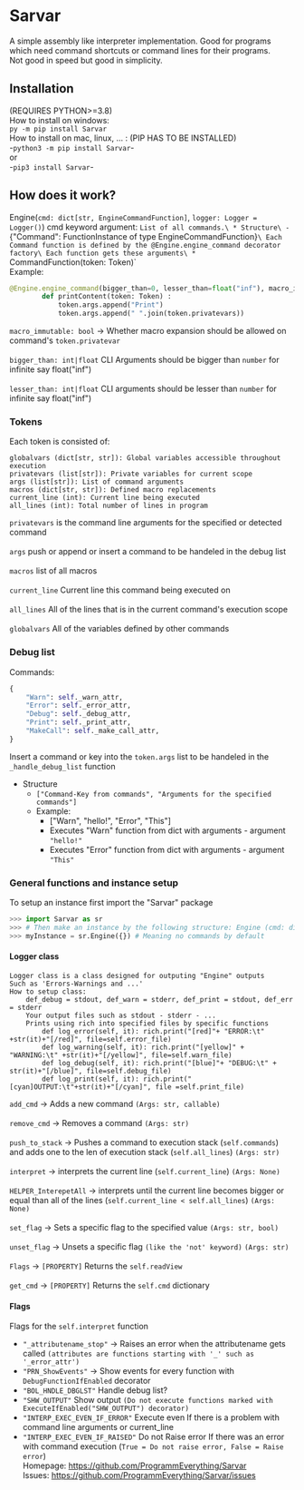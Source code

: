 # Sarvar
A simple assembly like interpreter implementation. 
Good for programs which need command shortcuts or command lines for their programs.\
Not good in speed but good in simplicity.
## Installation
(REQUIRES PYTHON>=3.8)\
How to install on windows:\
    ```
    py -m pip install Sarvar
    ```\
How to install on mac, linux, ... : (PIP HAS TO BE INSTALLED)\
    -```
    python3 -m pip install Sarvar
    ```-\
    or\
    -```
    pip3 install Sarvar
    ```-
## How does it work?
Engine(`cmd: dict[str, EngineCommandFunction]`, `logger: Logger = Logger()`)
cmd keyword argument: `List of all commands.\
    * Structure\
      - `{"Command": FunctionInstance of type EngineCommandFunction}`\
Each Command function is defined by the @Engine.engine_command decorator factory\
Each function gets these arguments\
    * `CommandFunction(token: Token)`\
Example:
```python
@Engine.engine_command(bigger_than=0, lesser_than=float("inf"), macro_immutable=False)
        def printContent(token: Token) :
            token.args.append("Print")
            token.args.append(" ".join(token.privatevars))
```
```macro_immutable: bool``` -> Whether macro expansion should be allowed on command's `token.privatevar`\
\
```bigger_than: int|float``` CLI Arguments should be bigger than `number` for infinite say float("inf")\
\
```lesser_than: int|float``` CLI arguments should be lesser than `number` for infinite say float("inf")
### Tokens
Each token is consisted of:
```
globalvars (dict[str, str]): Global variables accessible throughout execution
privatevars (list[str]): Private variables for current scope
args (list[str]): List of command arguments
macros (dict[str, str]): Defined macro replacements
current_line (int): Current line being executed
all_lines (int): Total number of lines in program
````
`privatevars` is the command line arguments for the specified or detected command\
\
`args` push or append or insert a command to be handeled in the debug list\
\
`macros` list of all macros\
\
`current_line` Current line this command being executed on\
\
`all_lines` All of the lines that is in the current command's execution scope\
\
`globalvars` All of the variables defined by other commands
### Debug list
Commands:
```python
{
    "Warn": self._warn_attr,
    "Error": self._error_attr,
    "Debug": self._debug_attr,
    "Print": self._print_attr,
    "MakeCall": self._make_call_attr,
}
```
Insert a command or key into the `token.args` list to be handeled in the `_handle_debug_list` function
- Structure
  * `["Command-Key from commands", "Arguments for the specified commands"]`
  * Example:
    - ["Warn", "hello!", "Error", "This"]
    - Executes "Warn" function from dict with arguments - argument `"hello!"`
    - Executes "Error" function from dict with arguments - argument `"This"`
### General functions and instance setup
To setup an instance first import the "Sarvar" package
```python
>>> import Sarvar as sr
>>> # Then make an instance by the following structure: Engine (cmd: dict[str, EngineCommandFunction], logger: Logger = Logger() #Optional# )
>>> myInstance = sr.Engine({}) # Meaning no commands by default
```
#### Logger class
    Logger class is a class designed for outputing "Engine" outputs
    Such as 'Errors-Warnings and ...'
    How to setup class:
        def_debug = stdout, def_warn = stderr, def_print = stdout, def_err = stderr
        Your output files such as stdout - stderr - ...
        Prints using rich into specified files by specific functions
            def log_error(self, it): rich.print("[red]"+ "ERROR:\t" +str(it)+"[/red]", file=self.error_file)
            def log_warning(self, it): rich.print("[yellow]" + "WARNING:\t" +str(it)+"[/yellow]", file=self.warn_file)
            def log_debug(self, it): rich.print("[blue]"+ "DEBUG:\t" + str(it)+"[/blue]", file=self.debug_file)
            def log_print(self, it): rich.print("[cyan]OUTPUT:\t"+str(it)+"[/cyan]", file =self.print_file)

`add_cmd` -> Adds a new command `(Args: str, callable)`\
\
`remove_cmd` -> Removes a command `(Args: str)`\
\
`push_to_stack` -> Pushes a command to execution stack (`self.commands`) and adds one to the len of execution stack (`self.all_lines`) `(Args: str)`\
\
`interpret` -> interprets the current line (`self.current_line`) `(Args: None)`\
\
`HELPER_InterepetAll` -> interprets until the current line becomes bigger or equal than all of the lines (`self.current_line < self.all_lines`)
`(Args: None)`\
\
`set_flag` -> Sets a specific flag to the specified value `(Args: str, bool)`\
\
`unset_flag` -> Unsets a specific flag `(like the 'not' keyword)` `(Args: str)`\
\
`Flags` -> `[PROPERTY]` Returns the `self.readView`\
\
`get_cmd` -> `[PROPERTY]` Returns the `self.cmd` dictionary
#### Flags
Flags for the `self.interpret` function
* `"_attributename_stop"` -> Raises an error when the attributename gets called `(attributes are functions starting with '_' such as '_error_attr')`
* `"PRN_ShowEvents"` -> Show events for every function with `DebugFunctionIfEnabled` decorator
* `"BOL_HNDLE_DBGLST"` Handle debug list?
* `"SHW_OUTPUT"` Show output `(Do not execute functions marked with ExecuteIfEnabled("SHW_OUTPUT") decorator)`
* `"INTERP_EXEC_EVEN_IF_ERROR"` Execute even If there is a problem with command line arguments or current_line
* `"INTERP_EXEC_EVEN_IF_RAISED"` Do not Raise error If there was an error with command execution (`True = Do not raise error, False = Raise error`)\
Homepage: https://github.com/ProgrammEverything/Sarvar \
Issues: https://github.com/ProgrammEverything/Sarvar/issues
